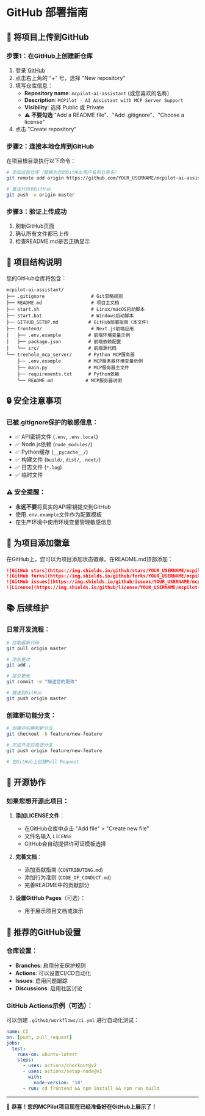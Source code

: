 # GitHub 部署指南

## 🚀 将项目上传到GitHub

### 步骤1：在GitHub上创建新仓库

1. 登录 [GitHub](https://github.com)
2. 点击右上角的 "+" 号，选择 "New repository"
3. 填写仓库信息：
   - **Repository name**: `mcpilot-ai-assistant` (或您喜欢的名称)
   - **Description**: `MCPilot - AI Assistant with MCP Server Support`
   - **Visibility**: 选择 Public 或 Private
   - **⚠️ 不要勾选** "Add a README file"、"Add .gitignore"、"Choose a license"
4. 点击 "Create repository"

### 步骤2：连接本地仓库到GitHub

在项目根目录执行以下命令：

```bash
# 添加远程仓库（替换为您的GitHub用户名和仓库名）
git remote add origin https://github.com/YOUR_USERNAME/mcpilot-ai-assistant.git

# 推送代码到GitHub
git push -u origin master
```

### 步骤3：验证上传成功

1. 刷新GitHub页面
2. 确认所有文件都已上传
3. 检查README.md是否正确显示

## 📝 项目结构说明

您的GitHub仓库将包含：

```
mcpilot-ai-assistant/
├── .gitignore                 # Git忽略规则
├── README.md                  # 项目主文档
├── start.sh                   # Linux/macOS启动脚本
├── start.bat                  # Windows启动脚本
├── GITHUB_SETUP.md           # GitHub部署指南（本文件）
├── frontend/                  # Next.js前端应用
│   ├── .env.example          # 前端环境变量示例
│   ├── package.json          # 前端依赖配置
│   └── src/                  # 前端源代码
└── treehole_mcp_server/      # Python MCP服务器
    ├── .env.example          # MCP服务器环境变量示例
    ├── main.py               # MCP服务器主文件
    ├── requirements.txt      # Python依赖
    └── README.md            # MCP服务器说明
```

## 🔒 安全注意事项

### 已被.gitignore保护的敏感信息：
- ✅ API密钥文件 (`.env`, `.env.local`)
- ✅ Node.js依赖 (`node_modules/`)
- ✅ Python缓存 (`__pycache__/`)
- ✅ 构建文件 (`build/`, `dist/`, `.next/`)
- ✅ 日志文件 (`*.log`)
- ✅ 临时文件

### ⚠️ 安全提醒：
- **永远不要**将真实的API密钥提交到GitHub
- 使用`.env.example`文件作为配置模板
- 在生产环境中使用环境变量管理敏感信息

## 🌟 为项目添加徽章

在GitHub上，您可以为项目添加状态徽章。在README.md顶部添加：

```markdown
![GitHub stars](https://img.shields.io/github/stars/YOUR_USERNAME/mcpilot-ai-assistant)
![GitHub forks](https://img.shields.io/github/forks/YOUR_USERNAME/mcpilot-ai-assistant)
![GitHub issues](https://img.shields.io/github/issues/YOUR_USERNAME/mcpilot-ai-assistant)
![License](https://img.shields.io/github/license/YOUR_USERNAME/mcpilot-ai-assistant)
```

## 📚 后续维护

### 日常开发流程：
```bash
# 拉取最新代码
git pull origin master

# 添加更改
git add .

# 提交更改
git commit -m "描述您的更改"

# 推送到GitHub
git push origin master
```

### 创建新功能分支：
```bash
# 创建并切换到新分支
git checkout -b feature/new-feature

# 完成开发后推送分支
git push origin feature/new-feature

# 在GitHub上创建Pull Request
```

## 🤝 开源协作

### 如果您想开源此项目：

1. **添加LICENSE文件**：
   - 在GitHub仓库中点击 "Add file" > "Create new file"
   - 文件名输入 `LICENSE`
   - GitHub会自动提供许可证模板选择

2. **完善文档**：
   - 添加贡献指南 (`CONTRIBUTING.md`)
   - 添加行为准则 (`CODE_OF_CONDUCT.md`)
   - 完善README中的贡献部分

3. **设置GitHub Pages**（可选）：
   - 用于展示项目文档或演示

## 🎯 推荐的GitHub设置

### 仓库设置：
- **Branches**: 启用分支保护规则
- **Actions**: 可以设置CI/CD自动化
- **Issues**: 启用问题跟踪
- **Discussions**: 启用社区讨论

### GitHub Actions示例（可选）：
可以创建 `.github/workflows/ci.yml` 进行自动化测试：

```yaml
name: CI
on: [push, pull_request]
jobs:
  test:
    runs-on: ubuntu-latest
    steps:
      - uses: actions/checkout@v2
      - uses: actions/setup-node@v2
        with:
          node-version: '18'
      - run: cd frontend && npm install && npm run build
```

---

🎉 **恭喜！您的MCPilot项目现在已经准备好在GitHub上展示了！**
